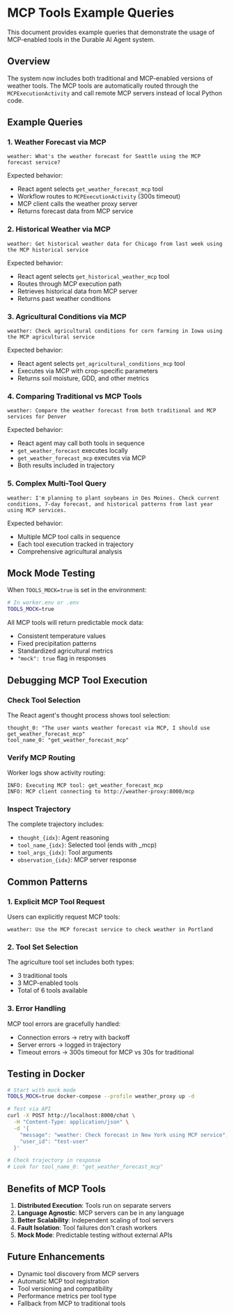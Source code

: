 # MCP Tools Example Queries

This document provides example queries that demonstrate the usage of MCP-enabled tools in the Durable AI Agent system.

## Overview

The system now includes both traditional and MCP-enabled versions of weather tools. The MCP tools are automatically routed through the `MCPExecutionActivity` and call remote MCP servers instead of local Python code.

## Example Queries

### 1. Weather Forecast via MCP

```
weather: What's the weather forecast for Seattle using the MCP forecast service?
```

Expected behavior:
- React agent selects `get_weather_forecast_mcp` tool
- Workflow routes to `MCPExecutionActivity` (300s timeout)
- MCP client calls the weather proxy server
- Returns forecast data from MCP service

### 2. Historical Weather via MCP

```
weather: Get historical weather data for Chicago from last week using the MCP historical service
```

Expected behavior:
- React agent selects `get_historical_weather_mcp` tool
- Routes through MCP execution path
- Retrieves historical data from MCP server
- Returns past weather conditions

### 3. Agricultural Conditions via MCP

```
weather: Check agricultural conditions for corn farming in Iowa using the MCP agricultural service
```

Expected behavior:
- React agent selects `get_agricultural_conditions_mcp` tool
- Executes via MCP with crop-specific parameters
- Returns soil moisture, GDD, and other metrics

### 4. Comparing Traditional vs MCP Tools

```
weather: Compare the weather forecast from both traditional and MCP services for Denver
```

Expected behavior:
- React agent may call both tools in sequence
- `get_weather_forecast` executes locally
- `get_weather_forecast_mcp` executes via MCP
- Both results included in trajectory

### 5. Complex Multi-Tool Query

```
weather: I'm planning to plant soybeans in Des Moines. Check current conditions, 7-day forecast, and historical patterns from last year using MCP services.
```

Expected behavior:
- Multiple MCP tool calls in sequence
- Each tool execution tracked in trajectory
- Comprehensive agricultural analysis

## Mock Mode Testing

When `TOOLS_MOCK=true` is set in the environment:

```bash
# In worker.env or .env
TOOLS_MOCK=true
```

All MCP tools will return predictable mock data:
- Consistent temperature values
- Fixed precipitation patterns
- Standardized agricultural metrics
- `"mock": true` flag in responses

## Debugging MCP Tool Execution

### Check Tool Selection

The React agent's thought process shows tool selection:
```
thought_0: "The user wants weather forecast via MCP, I should use get_weather_forecast_mcp"
tool_name_0: "get_weather_forecast_mcp"
```

### Verify MCP Routing

Worker logs show activity routing:
```
INFO: Executing MCP tool: get_weather_forecast_mcp
INFO: MCP client connecting to http://weather-proxy:8000/mcp
```

### Inspect Trajectory

The complete trajectory includes:
- `thought_{idx}`: Agent reasoning
- `tool_name_{idx}`: Selected tool (ends with _mcp)
- `tool_args_{idx}`: Tool arguments
- `observation_{idx}`: MCP server response

## Common Patterns

### 1. Explicit MCP Tool Request

Users can explicitly request MCP tools:
```
weather: Use the MCP forecast service to check weather in Portland
```

### 2. Tool Set Selection

The agriculture tool set includes both types:
- 3 traditional tools
- 3 MCP-enabled tools
- Total of 6 tools available

### 3. Error Handling

MCP tool errors are gracefully handled:
- Connection errors → retry with backoff
- Server errors → logged in trajectory
- Timeout errors → 300s timeout for MCP vs 30s for traditional

## Testing in Docker

```bash
# Start with mock mode
TOOLS_MOCK=true docker-compose --profile weather_proxy up -d

# Test via API
curl -X POST http://localhost:8000/chat \
  -H "Content-Type: application/json" \
  -d '{
    "message": "weather: Check forecast in New York using MCP service",
    "user_id": "test-user"
  }'

# Check trajectory in response
# Look for tool_name_0: "get_weather_forecast_mcp"
```

## Benefits of MCP Tools

1. **Distributed Execution**: Tools run on separate servers
2. **Language Agnostic**: MCP servers can be in any language
3. **Better Scalability**: Independent scaling of tool servers
4. **Fault Isolation**: Tool failures don't crash workers
5. **Mock Mode**: Predictable testing without external APIs

## Future Enhancements

- Dynamic tool discovery from MCP servers
- Automatic MCP tool registration
- Tool versioning and compatibility
- Performance metrics per tool type
- Fallback from MCP to traditional tools